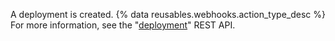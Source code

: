 A deployment is created. {% data reusables.webhooks.action_type_desc %} For more information, see the "[deployment](/v3/repos/deployments/#list-deployments)" REST API.
